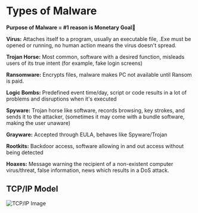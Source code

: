 # Types of Malware

**Purpose of Malware = #1 reason is Monetary Goal:money_with_wings:**

**Virus:** Attaches itself to a program, usually an executable file, .Exe must be opened or running, no human action means the virus doesn't spread.

**Trojan Horse:** Most common, software with a desired function, misleads users of its true intent (for example, fake login screens)

**Ransomware:** Encrypts files, malware makes PC not available until Ransom is paid.

**Logic Bombs:** Predefined event time/day, script or code results in a lot of problems and disruptions when it's executed

**Spyware:** Trojan horse like software, records browsing, key strokes, and sends it to the attacker, (sometimes it may come with a bundle software, making the user unaware)

**Grayware:** Accepted through EULA, behaves like Spyware/Trojan

**Rootkits:** Backdoor access, software allowing in and out access without being detected

**Hoaxes:** Message warning the recipient of a non-existent computer virus/threat, false information, news which results in a DoS attack.


## TCP/IP Model ##
![TCP/IP Image](/images/OSI_vs_TCP_IP_model.jpgi)
 
